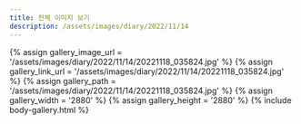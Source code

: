 ```yaml
---
title: 전체 이미지 보기
description: /assets/images/diary/2022/11/14
---
```



{% assign gallery_image_url = '/assets/images/diary/2022/11/14/20221118_035824.jpg' %}
{% assign gallery_link_url = '/assets/images/diary/2022/11/14/20221118_035824.jpg' %}
{% assign gallery_path = '/assets/images/diary/2022/11/14/20221118_035824.jpg' %}
{% assign gallery_width = '2880'  %}
{% assign gallery_height = '2880'  %}
{% include body-gallery.html %}
